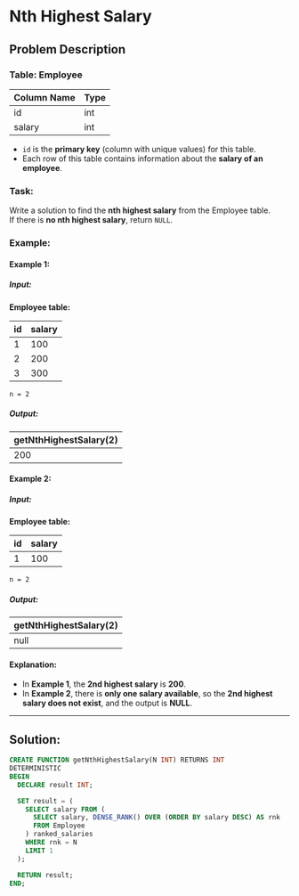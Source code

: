 # Nth Highest Salary

## Problem Description

### Table: Employee

| Column Name | Type  |
|-------------|-------|
| id          | int   |
| salary      | int   |

- `id` is the **primary key** (column with unique values) for this table.
- Each row of this table contains information about the **salary of an employee**.

### Task:
Write a solution to find the **nth highest salary** from the Employee table.  
If there is **no nth highest salary**, return `NULL`.

### Example:

#### Example 1:

##### Input:
**Employee table:**

| id | salary |
|----|--------|
| 1  | 100    |
| 2  | 200    |
| 3  | 300    |

`n = 2`

##### Output:

| getNthHighestSalary(2) |
|------------------------|
| 200                    |

#### Example 2:

##### Input:
**Employee table:**

| id | salary |
|----|--------|
| 1  | 100    |

`n = 2`

##### Output:

| getNthHighestSalary(2) |
|------------------------|
| null                   |

#### Explanation:
- In **Example 1**, the **2nd highest salary** is **200**.
- In **Example 2**, there is **only one salary available**, so the **2nd highest salary does not exist**, and the output is **NULL**.

---

## Solution:

```sql
CREATE FUNCTION getNthHighestSalary(N INT) RETURNS INT
DETERMINISTIC
BEGIN
  DECLARE result INT;

  SET result = (
    SELECT salary FROM (
      SELECT salary, DENSE_RANK() OVER (ORDER BY salary DESC) AS rnk
      FROM Employee
    ) ranked_salaries
    WHERE rnk = N
    LIMIT 1
  );

  RETURN result;
END;
